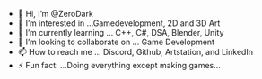 - 👋 Hi, I’m @ZeroDark
- 👀 I’m interested in ...Gamedevelopment, 2D and 3D Art 
- 🌱 I’m currently learning ... C++, C#, DSA, Blender, Unity
- 💞️ I’m looking to collaborate on ... Game Development
- 📫 How to reach me ... Discord, Github, Artstation, and LinkedIn 
- ⚡ Fun fact: ...Doing everything except making games...

<!---
Zero-offline/Zero-offline is a ✨ special ✨ repository because its `README.md` (this file) appears on your GitHub profile.
You can click the Preview link to take a look at your changes.
--->

